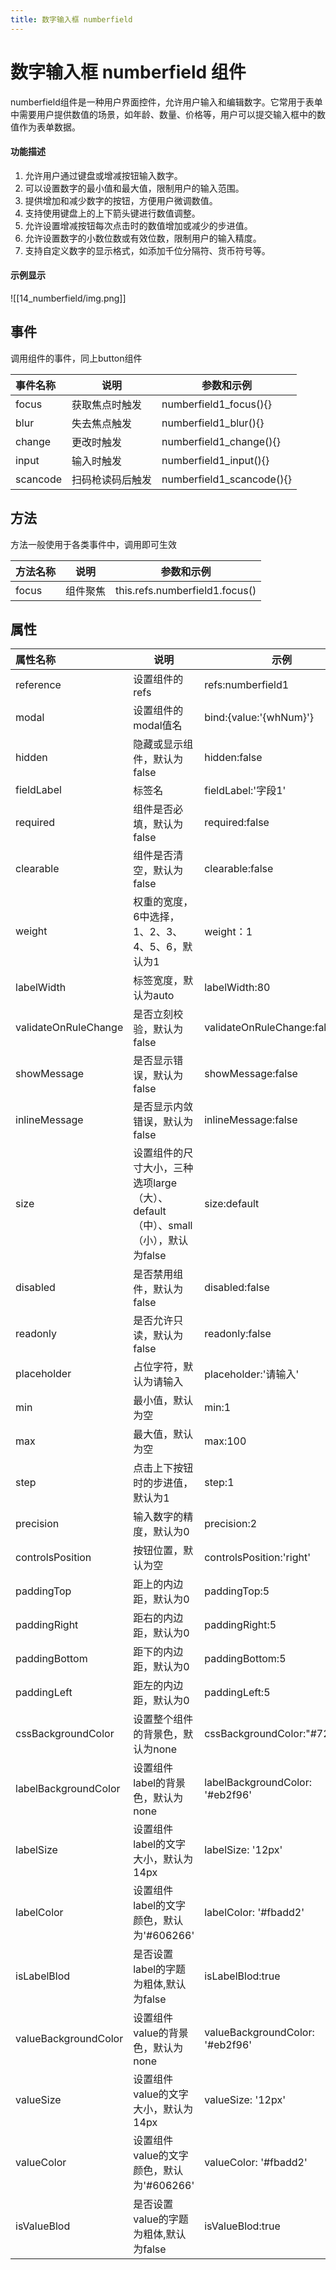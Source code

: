 ```yaml
---
title: 数字输入框 numberfield
---
```


# 数字输入框 numberfield 组件
numberfield组件是一种用户界面控件，允许用户输入和编辑数字。它常用于表单中需要用户提供数值的场景，如年龄、数量、价格等，用户可以提交输入框中的数值作为表单数据。

#### 功能描述
1. 允许用户通过键盘或增减按钮输入数字。
2. 可以设置数字的最小值和最大值，限制用户的输入范围。
3. 提供增加和减少数字的按钮，方便用户微调数值。
4. 支持使用键盘上的上下箭头键进行数值调整。
5. 允许设置增减按钮每次点击时的数值增加或减少的步进值。
6. 允许设置数字的小数位数或有效位数，限制用户的输入精度。
7. 支持自定义数字的显示格式，如添加千位分隔符、货币符号等。

#### 示例显示
![[14_numberfield/img.png]]
## 事件
调用组件的事件，同上button组件

| 事件名称 | 说明      | 参数和示例                          |
|:-----|---------|--------------------------------|
| focus    | 获取焦点时触发   | numberfield1_focus(){}     |
| blur     | 失去焦点触发    | numberfield1_blur(){}      |
| change   | 更改时触发     | numberfield1_change(){}    |
| input    | 输入时触发     | numberfield1_input(){}     |
| scancode | 扫码枪读码后触发  | numberfield1_scancode(){}  |

## 方法
方法一般使用于各类事件中，调用即可生效

| 方法名称 | 说明      | 参数和示例                                |
|:-----|---------|--------------------------------------|
| focus  | 组件聚焦 | this.refs.numberfield1.focus() |

## 属性

| 属性名称                    | 说明                                                                  | 示例                              |
|:------------------------|---------------------------------------------------------------------|---------------------------------|
| reference               | 设置组件的refs                                                           | refs:numberfield1               |
| modal                   | 设置组件的modal值名                                                        | bind:{value:'{whNum}'}          |
| hidden                  | 隐藏或显示组件，默认为false                                                    | hidden:false                    |
| fieldLabel              | 标签名                                                                 | fieldLabel:'字段1'                |
| required                | 组件是否必填，默认为false                                                     | required:false                  |
| clearable               | 组件是否清空，默认为false                                                     | clearable:false                 |
| weight                  | 权重的宽度，6中选择，1、2、3、4、5、6，默认为1                                         | weight：1                        |
| labelWidth              | 标签宽度，默认为auto                                                        | labelWidth:80                   |
| validateOnRuleChange    | 是否立刻校验，默认为false                                                     | validateOnRuleChange:false      |
| showMessage             | 是否显示错误，默认为false                                                     | showMessage:false               |
| inlineMessage           | 是否显示内敛错误，默认为false                                                   | inlineMessage:false             |
| size                    | 设置组件的尺寸大小，三种选项large（大）、default（中）、small（小），默认为false                 | size:default                    |
| disabled                | 是否禁用组件，默认为false                                                     | disabled:false                  |
| readonly                | 是否允许只读，默认为false                                                     | readonly:false                  |
| placeholder             | 占位字符，默认为请输入                                                         | placeholder:'请输入'               |
| min                     | 最小值，默认为空                                                            | min:1                           |
| max                     | 最大值，默认为空                                                            | max:100                         |
| step                    | 点击上下按钮时的步进值，默认为1                                                    | step:1                          |
| precision               | 输入数字的精度，默认为0                                                        | precision:2                     |
| controlsPosition        | 按钮位置，默认为空                                                           | controlsPosition:'right'        |
| paddingTop              | 距上的内边距，默认为0                                                         | paddingTop:5                    |
| paddingRight            | 距右的内边距，默认为0                                                         | paddingRight:5                  |
| paddingBottom           | 距下的内边距，默认为0                                                         | paddingBottom:5                 |
| paddingLeft             | 距左的内边距，默认为0                                                         | paddingLeft:5                   |
| cssBackgroundColor      | 设置整个组件的背景色，默认为none                                                  | cssBackgroundColor:"#722ed1"    |
| labelBackgroundColor    | 设置组件label的背景色，默认为none                                               | labelBackgroundColor: '#eb2f96' |
| labelSize               | 设置组件label的文字大小，默认为14px                                              | labelSize: '12px'               |
| labelColor              | 设置组件label的文字颜色，默认为'#606266'                                         | labelColor: '#fbadd2'           |
| isLabelBlod             | 是否设置label的字题为粗体,默认为false                                            | isLabelBlod:true                |
| valueBackgroundColor    | 设置组件value的背景色，默认为none                                               | valueBackgroundColor: '#eb2f96' |
| valueSize               | 设置组件value的文字大小，默认为14px                                              | valueSize: '12px'               |
| valueColor              | 设置组件value的文字颜色，默认为'#606266'                                         | valueColor: '#fbadd2'           |
| isValueBlod             | 是否设置value的字题为粗体,默认为false                                            | isValueBlod:true                |
